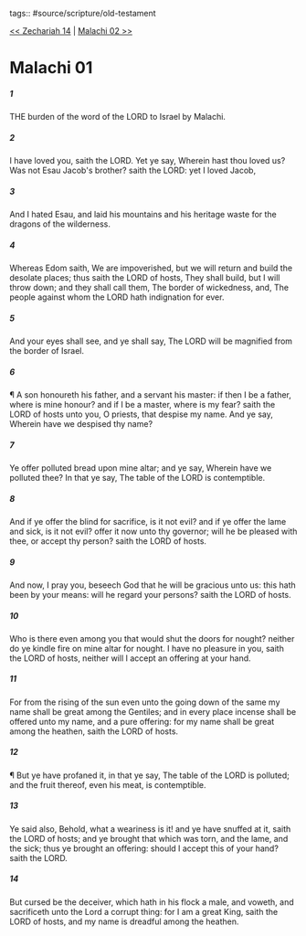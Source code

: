 tags:: #source/scripture/old-testament

[<< Zechariah 14](/old-testament/38_Zechariah/Zechariah_14.md) | [Malachi 02 >>](/old-testament/39_Malachi/Malachi_02.md)

# Malachi 01

##### 1

THE burden of the word of the LORD to Israel by Malachi.

##### 2

I have loved you, saith the LORD. Yet ye say, Wherein hast thou loved us? Was not Esau Jacob's brother? saith the LORD: yet I loved Jacob,

##### 3

And I hated Esau, and laid his mountains and his heritage waste for the dragons of the wilderness.

##### 4

Whereas Edom saith, We are impoverished, but we will return and build the desolate places; thus saith the LORD of hosts, They shall build, but I will throw down; and they shall call them, The border of wickedness, and, The people against whom the LORD hath indignation for ever.

##### 5

And your eyes shall see, and ye shall say, The LORD will be magnified from the border of Israel.

##### 6

¶ A son honoureth his father, and a servant his master: if then I be a father, where is mine honour? and if I be a master, where is my fear? saith the LORD of hosts unto you, O priests, that despise my name. And ye say, Wherein have we despised thy name?

##### 7

Ye offer polluted bread upon mine altar; and ye say, Wherein have we polluted thee? In that ye say, The table of the LORD is contemptible.

##### 8

And if ye offer the blind for sacrifice, is it not evil? and if ye offer the lame and sick, is it not evil? offer it now unto thy governor; will he be pleased with thee, or accept thy person? saith the LORD of hosts.

##### 9

And now, I pray you, beseech God that he will be gracious unto us: this hath been by your means: will he regard your persons? saith the LORD of hosts.

##### 10

Who is there even among you that would shut the doors for nought? neither do ye kindle fire on mine altar for nought. I have no pleasure in you, saith the LORD of hosts, neither will I accept an offering at your hand.

##### 11

For from the rising of the sun even unto the going down of the same my name shall be great among the Gentiles; and in every place incense shall be offered unto my name, and a pure offering: for my name shall be great among the heathen, saith the LORD of hosts.

##### 12

¶ But ye have profaned it, in that ye say, The table of the LORD is polluted; and the fruit thereof, even his meat, is contemptible.

##### 13

Ye said also, Behold, what a weariness is it! and ye have snuffed at it, saith the LORD of hosts; and ye brought that which was torn, and the lame, and the sick; thus ye brought an offering: should I accept this of your hand? saith the LORD.

##### 14

But cursed be the deceiver, which hath in his flock a male, and voweth, and sacrificeth unto the Lord a corrupt thing: for I am a great King, saith the LORD of hosts, and my name is dreadful among the heathen.
